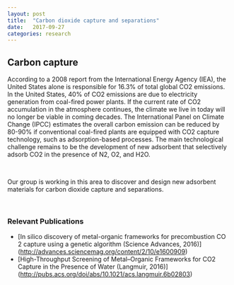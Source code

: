 ```yaml
---
layout: post
title:  "Carbon dioxide capture and separations"
date:   2017-09-27
categories: research
---
```


## Carbon capture
According to a 2008 report from the International Energy Agency (IEA), the United States alone is responsible for 16.3% of total global CO2 emissions. In the United States, 40% of CO2 emissions are due to electricity generation from coal-fired power plants. If the current rate of CO2 accumulation in the atmosphere continues, the climate we live in today will no longer be viable in coming decades. The International Panel on Climate Change (IPCC) estimates the overall carbon emission can be reduced by 80-90% if conventional coal-fired plants are equipped with CO2 capture technology, such as adsorption-based processes. The main technological challenge remains to be the development of new adsorbent that selectively adsorb CO2 in the presence of N2, O2, and H2O.

<br>

Our group is working in this area to discover and design new adsorbent materials for carbon dioxide capture and separations.

<br>

### Relevant Publications
- [In silico discovery of metal-organic frameworks for precombustion CO 2 capture using a genetic algorithm (Science Advances, 2016)]
(http://advances.sciencemag.org/content/2/10/e1600909)
- [High-Throughput Screening of Metal–Organic Frameworks for CO2 Capture in the Presence of Water (Langmuir, 2016)]
(http://pubs.acs.org/doi/abs/10.1021/acs.langmuir.6b02803)
